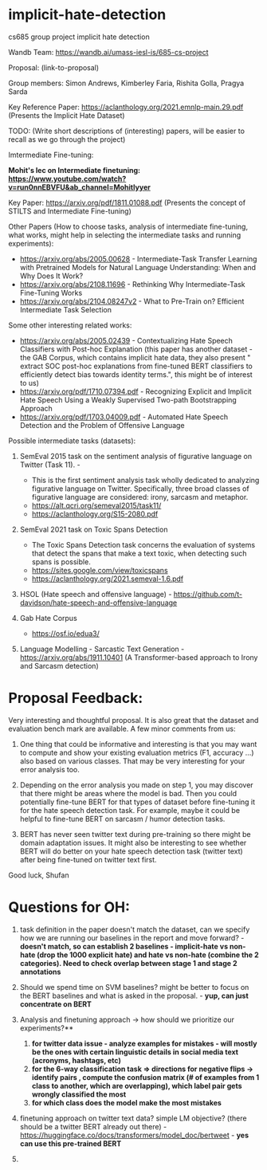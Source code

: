 # implicit-hate-detection
cs685 group project implicit hate detection

Wandb Team: https://wandb.ai/umass-iesl-is/685-cs-project



Proposal: (link-to-proposal)

Group members: Simon Andrews, Kimberley Faria, Rishita Golla, Pragya Sarda

Key Reference Paper: https://aclanthology.org/2021.emnlp-main.29.pdf (Presents the Implicit Hate Dataset)

TODO: (Write short descriptions of (interesting) papers, will be easier to recall as we go through the project)

Imtermediate Fine-tuning:

**Mohit's lec on Intermediate finetuning: https://www.youtube.com/watch?v=run0nnEBVFU&ab_channel=MohitIyyer**

Key Paper: https://arxiv.org/pdf/1811.01088.pdf (Presents the concept of STILTS and Intermediate Fine-tuning)

Other Papers (How to choose tasks, analysis of intermediate fine-tuning, what works, might help in selecting the intermediate tasks and running experiments):
- https://arxiv.org/abs/2005.00628 - Intermediate-Task Transfer Learning with Pretrained Models for Natural Language Understanding: When and Why Does It Work?
- https://arxiv.org/abs/2108.11696 - Rethinking Why Intermediate-Task Fine-Tuning Works
- https://arxiv.org/abs/2104.08247v2 - What to Pre-Train on? Efficient Intermediate Task Selection

Some other interesting related works:
- https://arxiv.org/abs/2005.02439 - Contextualizing Hate Speech Classifiers with Post-hoc Explanation (this paper has another dataset - the GAB Corpus, which contains implicit hate data, they also present " extract SOC post-hoc explanations from fine-tuned BERT classifiers to efficiently detect bias towards identity terms.", this might be of interest to us)
- https://arxiv.org/pdf/1710.07394.pdf - Recognizing Explicit and Implicit Hate Speech Using a Weakly Supervised Two-path Bootstrapping Approach
- https://arxiv.org/pdf/1703.04009.pdf - Automated Hate Speech Detection and the Problem of Offensive Language

Possible intermediate tasks (datasets):

1.  SemEval 2015 task on the sentiment analysis of figurative language on Twitter (Task 11). - 
    - This is the first sentiment analysis task wholly dedicated to analyzing figurative language on Twitter. Specifically, three broad classes of figurative language are considered: irony, sarcasm and metaphor. 
    - https://alt.qcri.org/semeval2015/task11/ 
    - https://aclanthology.org/S15-2080.pdf
    
2.  SemEval 2021 task on Toxic Spans Detection
    - The Toxic Spans Detection task concerns the evaluation of systems that detect the spans that make a text toxic, when detecting such spans is possible.
    - https://sites.google.com/view/toxicspans
    - https://aclanthology.org/2021.semeval-1.6.pdf
3.  HSOL (Hate speech and offensive language) - https://github.com/t-davidson/hate-speech-and-offensive-language
4.  Gab Hate Corpus
    - https://osf.io/edua3/ 
5.  Language Modelling - Sarcastic Text Generation - https://arxiv.org/abs/1911.10401 (A Transformer-based approach to Irony and Sarcasm detection)



# Proposal Feedback:
Very interesting and thoughtful proposal. It is also great that the dataset and evaluation bench mark are available. A few minor comments from us:

1. One thing that could be informative and interesting is that you may want to compute and show your existing evaluation metrics (F1, accuracy …) also based on various classes. That may be very interesting for your error analysis too.

2. Depending on the error analysis you made on step 1, you may discover that there might be areas where the model is bad. Then you could potentially fine-tune BERT for that types of dataset before fine-tuning it for the hate speech detection task. For example, maybe it could be helpful to fine-tune BERT on sarcasm / humor detection tasks.

3. BERT has never seen twitter text during pre-training so there might be domain adaptation issues. It might also be interesting to see whether BERT will do better on your hate speech detection task (twitter text) after being fine-tuned on twitter text first.


Good luck,
Shufan


# Questions for OH:

1. task definition in the paper doesn't match the dataset, can we specify how we are running our baselines in the report and move forward? - **doesn't match, so can establish 2 baselines - implicit-hate vs non-hate (drop the 1000 explicit hate) and hate vs non-hate (combine the 2 categories). Need to check overlap between stage 1 and stage 2 annotations**
2. Should we spend time on SVM baselines? might be better to focus on the BERT baselines and what is asked in the proposal. - **yup, can just concentrate on BERT**
3. Analysis and finetuning approach -> how should we prioritize our experiments?**

    1. **for twitter data issue - analyze examples for mistakes - will mostly be the ones with certain linguistic details in social media text (acronyms, hashtags, etc)** 
    2. **for the 6-way classification task => directions for negative flips -> identify pairs , compute the confusion matrix (# of examples from 1 class to another, which are overlapping), which label pair gets wrongly classified the most**
    3. **for which class does the model make the most mistakes**
    
4. finetuning approach on twitter text data?  simple LM objective? (there should be a twitter BERT already out there) - https://huggingface.co/docs/transformers/model_doc/bertweet - **yes can use this pre-trained BERT**
5. 

